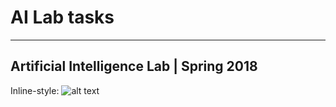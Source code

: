 # AI Lab tasks
________________________________________
## Artificial Intelligence Lab | Spring 2018
Inline-style: 
![alt text](https://assets.sourcemedia.com/dims4/default/6b89289/2147483647/resize/680x>/quality/90/?url=https%3A%2F%2Fassets.sourcemedia.com%2F62%2F4e%2F9c0759b34ecbb00e3e93be514539%2F1-1-1-artificial-intelligence-cover.jpg "Logo Title Text 1")


